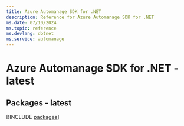 ```yaml
---
title: Azure Automanage SDK for .NET
description: Reference for Azure Automanage SDK for .NET
ms.date: 07/10/2024
ms.topic: reference
ms.devlang: dotnet
ms.service: automanage
---
```

# Azure Automanage SDK for .NET - latest
## Packages - latest
[!INCLUDE [packages](automanage-index.md)]